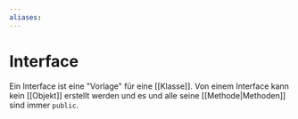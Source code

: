 ```yaml
---
aliases: 
---
```

# Interface
Ein Interface ist eine "Vorlage" für eine [[Klasse]]. Von einem Interface kann kein [[Objekt]] erstellt werden und es und alle seine [[Methode|Methoden]] sind immer `public`.